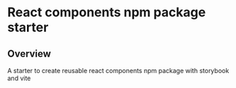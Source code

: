 # React components npm package starter

## Overview
A starter to create reusable react components npm package with storybook and vite
